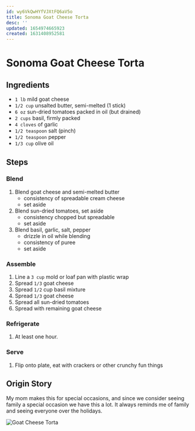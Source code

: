 ```yaml
---
id: wy6VkQwHYfVJXtFQ6aV5o
title: Sonoma Goat Cheese Torta
desc: ''
updated: 1654974665923
created: 1631408952581
---
```


# Sonoma Goat Cheese Torta

## Ingredients

- `1 lb` mild goat cheese
- `1/2 cup` unsalted butter, semi-melted (1 stick)
- `6 oz` sun-dried tomatoes packed in oil (but drained)
- `2 cups` basil, firmly packed
- `4 cloves` of garlic
- `1/2 teaspoon` salt (pinch)
- `1/2 teaspoon` pepper
- `1/3 cup` olive oil

## Steps

### Blend

1. Blend goat cheese and semi-melted butter
    - consistency of spreadable cream cheese
    - set aside
1. Blend sun-dried tomatoes, set aside
    - consistency chopped but spreadable
    - set aside
1. Blend basil, garlic, salt, pepper
    - drizzle in oil while blending
    - consistency of puree
    - set aside

### Assemble

1. Line a `3 cup` mold or loaf pan with plastic wrap
1. Spread `1/3` goat cheese
1. Spread `1/2` cup basil mixture
1. Spread `1/3` goat cheese
1. Spread all sun-dried tomatoes
1. Spread with remaining goat cheese

### Refrigerate

1. At least one hour.

### Serve

1. Flip onto plate, eat with crackers or other crunchy fun things

## Origin Story

My mom makes this for special occasions, and since we consider seeing family a special occasion we have this a lot. It always reminds me of family and seeing everyone over the holidays.

![Goat Cheese Torta](./images/goat-cheese-torta.jpg "Goat Cheese Torta")

